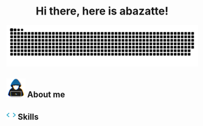 # <div align="center">Hi there, here is abazatte!</div>

<!--- snake -->
<div align="center">
    <img  src="./resources/img/grid-snake.svg"
        alt="snake" />
</div>

## <picture><img src = "./resources/img/about_me.gif" width = 50px></picture> **About me**

 

## <img src="./resources/img/giphy.webp" width ="25"><b> Skills</b>
<!--
**abazatte/abazatte** is a ✨ _special_ ✨ repository because its `README.md` (this file) appears on your GitHub profile.

Here are some ideas to get you started:

- 🔭 I’m currently working on ...
- 🌱 I’m currently learning ...
- 👯 I’m looking to collaborate on ...
- 🤔 I’m looking for help with ...
- 💬 Ask me about ...
- 📫 How to reach me: ...
- 😄 Pronouns: ...
- ⚡ Fun fact: ...
-->
